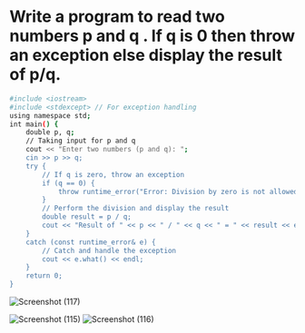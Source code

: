 # Write a program to read two numbers p and q . If q is 0 then throw an exception else display the result of p/q.
```bash
#include <iostream>
#include <stdexcept> // For exception handling
using namespace std;
int main() {
    double p, q;
    // Taking input for p and q
    cout << "Enter two numbers (p and q): ";
    cin >> p >> q;
    try {
        // If q is zero, throw an exception
        if (q == 0) {
            throw runtime_error("Error: Division by zero is not allowed.");
        }
        // Perform the division and display the result
        double result = p / q;
        cout << "Result of " << p << " / " << q << " = " << result << endl;
    }
    catch (const runtime_error& e) {
        // Catch and handle the exception
        cout << e.what() << endl;
    }
    return 0;
}

```
![Screenshot (117)](https://github.com/user-attachments/assets/baed767e-0f1f-4e55-aee3-765227bb73c2)

![Screenshot (115)](https://github.com/user-attachments/assets/c7a9cfc0-0d2e-43d9-ac95-5ffba984d44c)
![Screenshot (116)](https://github.com/user-attachments/assets/8faa499b-c449-44d0-8cce-864c040f95ff)
